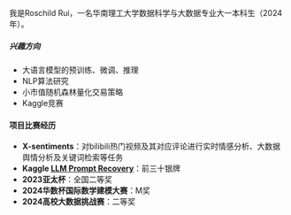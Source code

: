 我是Roschild Rui，一名华南理工大学数据科学与大数据专业大一本科生（2024年）。

##### 兴趣方向
- 大语言模型的预训练、微调、推理
- NLP算法研究
- 小市值随机森林量化交易策略
- Kaggle竞赛

#### 项目比赛经历
- **X-sentiments**：对bilibili热门视频及其对应评论进行实时情感分析、大数据舆情分析及关键词检索等任务
- **Kaggle [LLM Prompt Recovery](https://www.kaggle.com/competitions/llm-prompt-recovery)**：前三十银牌
- **2023亚太杯**：全国二等奖
- **2024华数杯国际数学建模大赛**：M奖
- **2024高校大数据挑战赛**：二等奖



